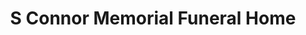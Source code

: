 ---
title: "S Connor Memorial Funeral Home"
url: /snow-hill/s-connor-memorial-funeral-home/
shop: funeral directors
---